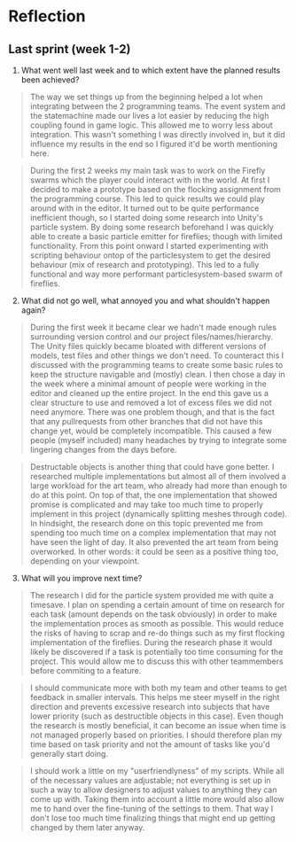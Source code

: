 Reflection
==========

## Last sprint (week 1-2)

1. What went well last week and to which extent have the planned results been achieved?
> The way we set things up from the beginning helped a lot when integrating between the 2 programming teams. The event system and the statemachine made our lives a lot easier by reducing the high coupling found in game logic. This allowed me to worry less about integration. This wasn't something I was directly involved in, but it did influence my results in the end so I figured it'd be worth mentioning here.

> During the first 2 weeks my main task was to work on the Firefly swarms which the player could interact with in the world. At first I decided to make a prototype based on the flocking assignment from the programming course. This led to quick results we could play around with in the editor. It turned out to be quite performance inefficient though, so I started doing some research into Unity's particle system. By doing some research beforehand I was quickly able to create a basic particle emitter for fireflies; though with limited functionality. From this point onward I started experimenting with scripting behaviour ontop of the particlesystem to get the desired behaviour (mix of research and prototyping). This led to a fully functional and way more performant particlesystem-based swarm of fireflies.

2. What did not go well, what annoyed you and what shouldn't happen again?
> During the first week it became clear we hadn't made enough rules surrounding version control and our project files/names/hierarchy. The Unity files quickly became bloated with different versions of models, test files and other things we don't need. To counteract this I discussed with the programming teams to create some basic rules to keep the structure navigable and (mostly) clean. I then chose a day in the week where a minimal amount of people were working in the editor and cleaned up the entire project. In the end this gave us a clear structure to use and removed a lot of excess files we did not need anymore. There was one problem though, and that is the fact that any pullrequests from other branches that did not have this change yet, would be completely incompatible. This caused a few people (myself included) many headaches by trying to integrate some lingering changes from the days before.

> Destructable objects is another thing that could have gone better. I researched multiple implementations but almost all of them involved a large workload for the art team, who already had more than enough to do at this point. On top of that, the one implementation that showed promise is complicated and may take too much time to properly implement in this project (dynamically splitting meshes through code). In hindsight, the research done on this topic prevented me from spending too much time on a complex implementation that may not have seen the light of day. It also prevented the art team from being overworked. In other words: it could be seen as a positive thing too, depending on your viewpoint.

3. What will you improve next time?
> The research I did for the particle system provided me with quite a timesave. I plan on spending a certain amount of time on research for each task (amount depends on the task obviously) in order to make the implementation proces as smooth as possible. This would reduce the risks of having to scrap and re-do things such as my first flocking implementation of the fireflies. During the research phase it would likely be discovered if a task is potentially too time consuming for the project. This would allow me to discuss this with other teammembers before commiting to a feature.

> I should communicate more with both my team and other teams to get feedback in smaller intervals. This helps me steer myself in the right direction and prevents excessive research into subjects that have lower priority (such as destructible objects in this case). Even though the research is mostly beneficial, it can become an issue when time is not managed properly based on priorities. I should therefore plan my time based on task priority and not the amount of tasks like you'd generally start doing.

> I should work a little on my "userfriendlyness" of my scripts. While all of the necessary values are adjustable; not everything is set up in such a way to allow designers to adjust values to anything they can come up with. Taking them into account a little more would also allow me to hand over the fine-tuning of the settings to them. That way I don't lose too much time finalizing things that might end up getting changed by them later anyway.
